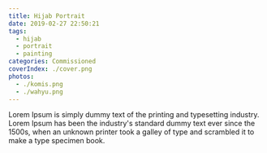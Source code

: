 ```yaml
---
title: Hijab Portrait
date: 2019-02-27 22:50:21
tags: 
  - hijab
  - portrait
  - painting
categories: Commissioned
coverIndex: ./cover.png
photos: 
  - ./komis.png
  - ./wahyu.png
---
```


<!-- TODO: define post header properies -->

Lorem Ipsum is simply dummy text of the printing and typesetting industry. Lorem Ipsum has been the industry's standard dummy text ever since the 1500s, when an unknown printer took a galley of type and scrambled it to make a type specimen book.

<!-- ![seira](./seira.jpg) -->